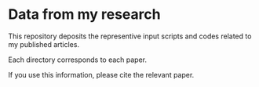 # Data from my research
This repository deposits the representive input scripts and codes related to my published articles.

Each directory corresponds to each paper.

If you use this information, please cite the relevant paper.
